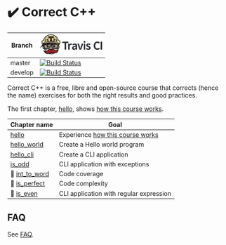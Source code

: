 # :heavy_check_mark: Correct C++

Branch|[![Travis CI logo](pics/TravisCI.png)](https://travis-ci.org)
---|---
master|[![Build Status](https://travis-ci.org/richelbilderbeek/correct_cpp.svg?branch=master)](https://travis-ci.org/richelbilderbeek/correct_cpp)
develop|[![Build Status](https://travis-ci.org/richelbilderbeek/correct_cpp.svg?branch=develop)](https://travis-ci.org/richelbilderbeek/correct_cpp)

Correct C++ is a free, libre and open-source course that corrects (hence the name) exercises for both the right results and good practices.

The first chapter, [hello](https://github.com/richelbilderbeek/correct_cpp), shows [how this course works](how_this_course_works.md).

Chapter name|Goal
---|---
[hello](https://github.com/richelbilderbeek/correct_cpp)|Experience [how this course works](how_this_course_works.md)
[hello_world](https://github.com/richelbilderbeek/correct_cpp_hello_world)|Create a Hello world program
[hello_cli](https://github.com/richelbilderbeek/correct_cpp_hello_cli)|Create a CLI application
[is_odd](https://github.com/richelbilderbeek/correct_cpp_is_odd)|CLI application with exceptions
:construction: [int_to_word](https://github.com/richelbilderbeek/correct_cpp_int_to_word)|Code coverage
:construction: [is_perfect](https://github.com/richelbilderbeek/correct_cpp_is_perfect)|Code complexity
:construction: [is_even](https://github.com/richelbilderbeek/correct_cpp_is_even)|CLI application with regular expression

## FAQ

See [FAQ](faq.md).

